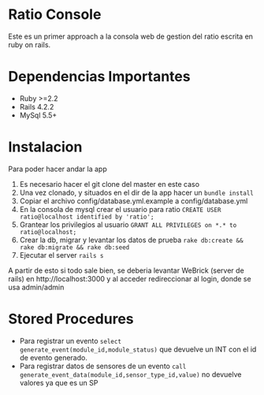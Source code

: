 # Ratio Console

Este es un primer approach a la consola web de gestion del ratio escrita en ruby on rails.

# Dependencias Importantes

* Ruby >=2.2
* Rails 4.2.2
* MySql 5.5+

# Instalacion
Para poder hacer andar la app

1. Es necesario hacer el git clone del master en este caso
2. Una vez clonado, y situados en el dir de la app hacer un `bundle install`
3. Copiar el archivo config/database.yml.example a config/database.yml
4. En la consola de mysql crear el usuario para ratio `CREATE USER ratio@localhost identified by 'ratio';`
5. Grantear los privilegios al usuario `GRANT ALL PRIVILEGES on *.* to ratio@localhost;`
6. Crear la db, migrar y levantar los datos de prueba `rake db:create && rake db:migrate && rake db:seed`
7. Ejecutar el server `rails s`

A partir de esto si todo sale bien, se deberia levantar WeBrick (server de rails) en http://localhost:3000 y al acceder redireccionar al login, donde se usa admin/admin

# Stored Procedures
* Para registrar un evento `select generate_event(module_id,module_status)` que devuelve un INT con el id de evento generado.
* Para registrar datos de sensores de un evento `call generate_event_data(module_id,sensor_type_id,value)` no devuelve valores ya que es un SP
